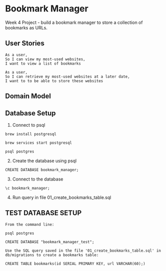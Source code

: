 # Bookmark Manager

Week 4 Project - build a bookmark manager to store a collection of bookmarks as
URLs.


 
 ## User Stories

 ```
 As a user,
 So I can view my most-used websites,
 I want to view a list of bookmarks

As a user,
 So I can retrieve my most-used websites at a later date,
 I want to to be able to store these websites 
 ```

 ## Domain Model

 


 ## Database Setup

 1. Connect to psql 
 ```
 brew install postgresql

 brew services start postgresql

 psql postgres
 ```

 2. Create the database using psql

```
CREATE DATABASE bookmark_manager;

```

3. Connect to the database

```
\c bookmark_manager;

```

4. Run query in file 01_create_bookmarks_table.sql

## TEST DATABASE SETUP

```
From the command line:

psql postgres

CREATE DATABASE "bookmark_manager_test";

Use the SQL query saved in the file '01_create_bookmarks_table.sql' in db/migrations to create a bookmarks table:

CREATE TABLE bookmarks(id SERIAL PRIMARY KEY, url VARCHAR(60);)

```
